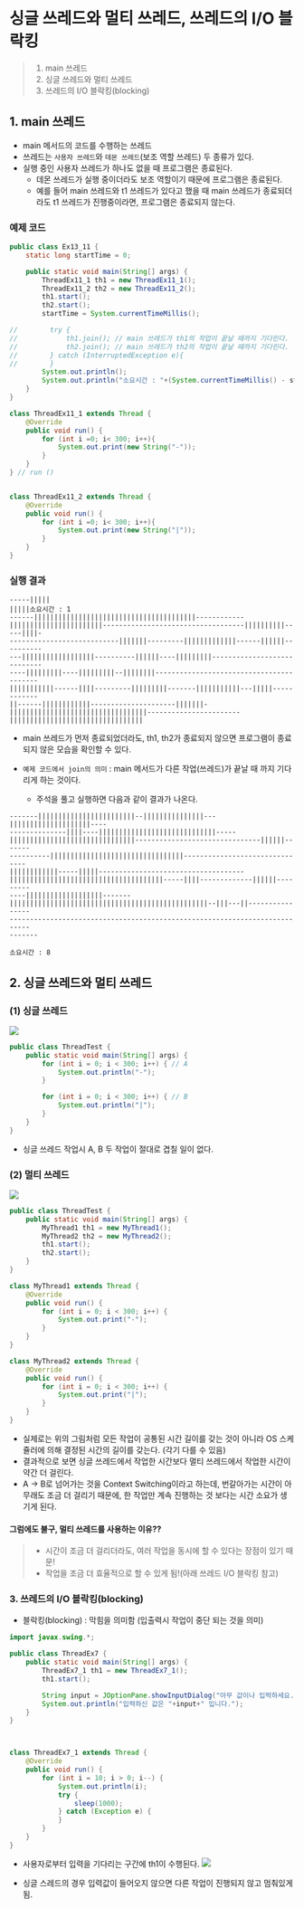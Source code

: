 # 싱글 쓰레드와 멀티 쓰레드, 쓰레드의 I/O 블락킹

> 1. main 쓰레드
> 2. 싱글 쓰레드와 멀티 쓰레드
> 3. 쓰레드의 I/O 블락킹(blocking)


## 1. main 쓰레드
- main 메서드의 코드를 수행하는 쓰레드
- 쓰레드는 `사용자 쓰레드`와 `데몬 쓰레드`(보조 역할 쓰레드) 두 종류가 있다.
- 실행 중인 사용자 쓰레드가 하나도 없을 때 프로그램은 종료된다.
   - 데몬 쓰레드가 실행 중이더라도 보조 역할이기 때문에 프로그램은 종료된다.
   - 예를 들어 main 쓰레드와 t1 쓰레드가 있다고 했을 때 main 쓰레드가 종료되더라도 t1 쓰레드가 진행중이라면, 프로그램은 종료되지 않는다.
   

### 예제 코드
```java
public class Ex13_11 {
    static long startTime = 0;

    public static void main(String[] args) {
        ThreadEx11_1 th1 = new ThreadEx11_1();
        ThreadEx11_2 th2 = new ThreadEx11_2();
        th1.start();
        th2.start();
        startTime = System.currentTimeMillis();

//        try {
//            th1.join(); // main 쓰레드가 th1의 작업이 끝날 때까지 기다린다.
//            th2.join(); // main 쓰레드가 th2의 작업이 끝날 때까지 기다린다.
//        } catch (InterruptedException e){
//        }
        System.out.println();
        System.out.println("소요시간 : "+(System.currentTimeMillis() - startTime));
    }
}

class ThreadEx11_1 extends Thread {
    @Override
    public void run() {
        for (int i =0; i< 300; i++){
            System.out.print(new String("-"));
        }
    }
} // run ()


class ThreadEx11_2 extends Thread {
    @Override
    public void run() {
        for (int i =0; i< 300; i++){
            System.out.print(new String("|"));
        }
    }
}
```

### 실행 결과
```
-----|||||
|||||소요시간 : 1
------||||||||||||||||||||||||||||||||||||||||------------
|||||||||||||||||||||||-----------------------------------||||||||||-----||||-
---------------------------|||||||---------|||||||||||||------||||||----------
---||||||||||||||||||----------||||||----|||||||||----------------------------
----|||||||||----|||||||||--||||||||-----------------------------------------
|||||||||||------||||---------|||||||||-------|||||||||||---|||||------------
||------||||||||||||---------------------|||||||-
||||||||||||||||||||||||||||||||||-----------------------
|||||||||||||||||||||||||||||||||

```

- main 쓰레드가 먼저 종료되었더라도, th1, th2가 종료되지 않으면 프로그램이 종료되지 않은 모습을 확인할 수 있다.

- `예제 코드에서 join의 의미` : main 메서드가 다른 작업(쓰레드)가 끝날 때 까지 기다리게 하는 것이다.
   - 주석을 풀고 실행하면 다음과 같이 결과가 나온다.
   
   
```
-------||||||||||||||||||||||||--|||||||||||||||---||||||||||||||||||||----
--------------||||----|||||||||||||||||||||||||||||-----
|||||||||||||||||||||||||||||||-------------------------------||||||-------
----------|||||||||||||||||||||||||||||||||-------------------------------
||||||||||||-----|||||------------------------------------
||||||||||||||||||||||||||||||||||||||-----||||-------------||||||---------
----|||||||||||||||||||-------
|||||||||||||||||||||||||||||||||||||||||||||||||--|||---||----------------
---------------------------------------------------------------------------
-------
   
소요시간 : 8
```

## 2. 싱글 쓰레드와 멀티 쓰레드
### (1) 싱글 쓰레드
![](https://images.velog.io/images/nathan29849/post/ba683e58-0f99-42f2-9072-a8e5c7a1bcf5/image.png)

```java
public class ThreadTest {
    public static void main(String[] args) {
        for (int i = 0; i < 300; i++) { // A
            System.out.println("-");
        }

        for (int i = 0; i < 300; i++) { // B
            System.out.println("|");
        }
    }
}
```

- 싱글 쓰레드 작업시 A, B  두 작업이 절대로 겹칠 일이 없다.
 

### (2) 멀티 쓰레드
![](https://images.velog.io/images/nathan29849/post/ffed2f1a-e8e4-49a4-80ad-12cc6867be65/image.png)


```java
public class ThreadTest {
    public static void main(String[] args) {
        MyThread1 th1 = new MyThread1();
        MyThread2 th2 = new MyThread2();
        th1.start();
        th2.start();
    }
}

class MyThread1 extends Thread {
    @Override
    public void run() {
        for (int i = 0; i < 300; i++) {
            System.out.print("-");
        }
    }
}

class MyThread2 extends Thread {
    @Override
    public void run() {
        for (int i = 0; i < 300; i++) {
            System.out.print("|");
        }
    }
}

```

- 실제로는 위의 그림처럼 모든 작업이 공통된 시간 길이를 갖는 것이 아니라 OS 스케쥴러에 의해 결정된 시간의 길이를 갖는다. (각기 다를 수 있음)
- 결과적으로 보면 싱글 쓰레드에서 작업한 시간보다 멀티 쓰레드에서 작업한 시간이 약간 더 걸린다.
- A -> B로 넘어가는 것을 Context Switching이라고 하는데, 번갈아가는 시간이 아무래도 조금 더 걸리기 때문에, 한 작업만 계속 진행하는 것 보다는 시간 소요가 생기게 된다.

#### 그럼에도 불구, 멀티 쓰레드를 사용하는 이유??
> - 시간이 조금 더 걸리더라도, 여러 작업을 동시에 할 수 있다는 장점이 있기 때문!
> - 작업을 조금 더 효율적으로 할 수 있게 됨!(아래 쓰레드 I/O 블락킹 참고)

### 3. 쓰레드의 I/O 블락킹(blocking)
- 블락킹(blocking) : 막힘을 의미함 (입출력시 작업이 중단 되는 것을 의미)

```java
import javax.swing.*;

public class ThreadEx7 {
    public static void main(String[] args) {
        ThreadEx7_1 th1 = new ThreadEx7_1();
        th1.start();

        String input = JOptionPane.showInputDialog("아무 값이나 입력하세요.");
        System.out.println("입력하신 값은 "+input+" 입니다.");
    }
}



class ThreadEx7_1 extends Thread {
    @Override
    public void run() {
        for (int i = 10; i > 0; i--) {
            System.out.println(i);
            try {
                sleep(1000);
            } catch (Exception e) {
            }
        }
    }
}

```

- 사용자로부터 입력을 기다리는 구간에 th1이 수행된다.
![](https://images.velog.io/images/nathan29849/post/04630556-201b-425b-95dc-3e2124bb12f7/image.png)

- 싱글 스레드의 경우 입력값이 들어오지 않으면 다른 작업이 진행되지 않고 멈춰있게 됨.